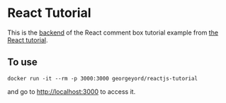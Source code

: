 # React Tutorial

This is the [backend](https://github.com/reactjs/react-tutorial) of the React comment box tutorial example from [the React tutorial](http://facebook.github.io/react/docs/tutorial.html).

## To use

```
docker run -it --rm -p 3000:3000 georgeyord/reactjs-tutorial
```

and go to [http://localhost:3000](http://localhost:3000) to access it.
